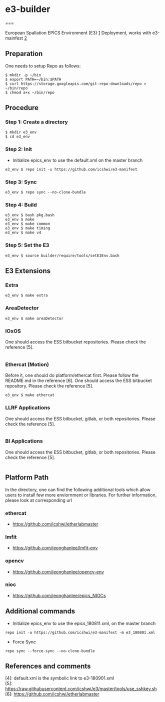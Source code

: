 # e3-builder
===

European Spallation EPICS Environment (E3) [1] Deployment, works with e3-mainfest [2]



## Preparation

One needs to setup Repo as follows:

```
$ mkdir -p ~/bin
$ export PATH=~/bin:$PATH
$ curl https://storage.googleapis.com/git-repo-downloads/repo > ~/bin/repo
$ chmod a+x ~/bin/repo
```


## Procedure

### Step 1:  Create a directory
```
$ mkdir e3_env
$ cd e3_env
```

### Step 2: Init


* Initialize epics_env to use the default.xml on the master branch

```
e3_env $ repo init -u https://github.com/icshwi/e3-manifest
```

### Step 3: Sync

```
e3_env $ repo sync --no-clone-bundle
```


### Step 4: Build


```
e3_env $ bash pkg.bash
e3_env $ make 
e3_env $ make common
e3_env $ make timing
e3_env $ make v4
```

### Step 5: Set the E3
```
e3_env $ source builder/require/tools/setE3Env.bash 
```


## E3 Extensions 


### Extra
```
e3_env $ make extra
```

### AreaDetector

```
e3_env $ make areaDetector
```

### IOxOS
One should access the ESS bitbucket repositories. Please check the reference [5].
```
```

### Ethercat (Motion)

Before it, one should do platform/ethercat first. Please follow the README.md in the reference [6]. One should access the ESS bitbucket repository. Please check the reference [5].

```
e3_env $ make ethercat
```

### LLRF Applications
One should access the ESS bitbucket, gitlab, or both repositories. Please check the reference [5].
```
```

### BI Applications
One should access the ESS bitbucket, gitlab, or both repositories. Please check the reference [5].
```
```


## Platform Path
In the directory, one can find the following additional tools which allow users to install few more enviornment or libraries. For further information, please look at corresponding url

### ethercat
* https://github.com/icshwi/etherlabmaster

### lmfit
* https://github.com/jeonghanlee/lmfit-env

### opencv
* https://github.com/jeonghanlee/opencv-env

### nioc
* https://github.com/jeonghanlee/epics_NIOCs



## Additional commands

* Initialize epics_env to use the epics_180811.xml, on the master branch
```
repo init -u https://github.com/icshwi/e3-manifest -m e3_180801.xml
```

* Force Sync
```
repo sync --force-sync --no-clone-bundle
```

## References and comments

[1]: https://github.com/icshwi/e3              
[2]: https://github.com/icshwi/e3-manifest             
[3]: https://gerrit.googlesource.com/git-repo/                   
[4]: default.xml is the symbolic link to e3-180901.xml               
[5]: https://raw.githubusercontent.com/icshwi/e3/master/tools/use_sshkey.sh              
[6]: https://github.com/icshwi/etherlabmaster                 

